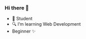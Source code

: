 ### Hi there 👋

<!-- **Umaruu199chan/Umaruu199chan** is a ✨ _special_ ✨ repository because its `README.md` (this file) appears on your GitHub profile. -->

- 💼 Student
- 🔍 I’m learning Web Development
- Beginner ✨

  
